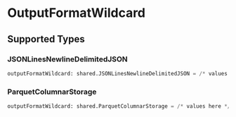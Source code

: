 # OutputFormatWildcard


## Supported Types

### JSONLinesNewlineDelimitedJSON

```python
outputFormatWildcard: shared.JSONLinesNewlineDelimitedJSON = /* values here */
```

### ParquetColumnarStorage

```python
outputFormatWildcard: shared.ParquetColumnarStorage = /* values here */
```

